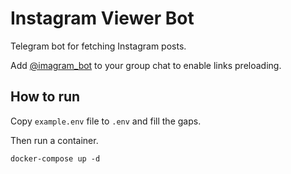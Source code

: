 # Instagram Viewer Bot

Telegram bot for fetching Instagram posts.

Add [@imagram_bot](t.me/imagram_bot) to your group chat to enable links preloading.

## How to run

Copy `example.env` file to `.env` and fill the gaps.

Then run a container.

```
docker-compose up -d
```

<!--

## Example links

1 image
https://www.instagram.com/p/CIMDRa-hpeW/

1 video
https://www.instagram.com/reel/CIIWGdqHRXt/

2 images 
https://www.instagram.com/p/CH05mMfBh8r/

3 images + 1 video
https://www.instagram.com/p/CIKrjTLDMiX/

10 images
https://www.instagram.com/p/CILRFXonT5J/

1 GIF (muted video?)
https://www.instagram.com/p/CIGZMPlA-HQ/

### Currently not supported

Old format photo
https://www.instagram.com/p/Bq2ofMbHu0w/